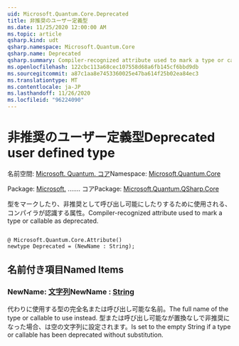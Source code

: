 ```yaml
---
uid: Microsoft.Quantum.Core.Deprecated
title: 非推奨のユーザー定義型
ms.date: 11/25/2020 12:00:00 AM
ms.topic: article
qsharp.kind: udt
qsharp.namespace: Microsoft.Quantum.Core
qsharp.name: Deprecated
qsharp.summary: Compiler-recognized attribute used to mark a type or callable as deprecated.
ms.openlocfilehash: 122cbc113a68cec107558d68a6fb145cf6bbd9db
ms.sourcegitcommit: a87c1aa8e7453360025e47ba614f25b02ea84ec3
ms.translationtype: MT
ms.contentlocale: ja-JP
ms.lasthandoff: 11/26/2020
ms.locfileid: "96224090"
---
```

# <a name="deprecated-user-defined-type"></a><span data-ttu-id="9c364-102">非推奨のユーザー定義型</span><span class="sxs-lookup"><span data-stu-id="9c364-102">Deprecated user defined type</span></span>

<span data-ttu-id="9c364-103">名前空間: [Microsoft. Quantum. コア](xref:Microsoft.Quantum.Core)</span><span class="sxs-lookup"><span data-stu-id="9c364-103">Namespace: [Microsoft.Quantum.Core](xref:Microsoft.Quantum.Core)</span></span>

<span data-ttu-id="9c364-104">Package: [Microsoft.](https://nuget.org/packages/Microsoft.Quantum.QSharp.Core) ....... コア</span><span class="sxs-lookup"><span data-stu-id="9c364-104">Package: [Microsoft.Quantum.QSharp.Core](https://nuget.org/packages/Microsoft.Quantum.QSharp.Core)</span></span>


<span data-ttu-id="9c364-105">型をマークしたり、非推奨として呼び出し可能にしたりするために使用される、コンパイラが認識する属性。</span><span class="sxs-lookup"><span data-stu-id="9c364-105">Compiler-recognized attribute used to mark a type or callable as deprecated.</span></span>

```qsharp

@ Microsoft.Quantum.Core.Attribute()
newtype Deprecated = (NewName : String);
```



## <a name="named-items"></a><span data-ttu-id="9c364-106">名前付き項目</span><span class="sxs-lookup"><span data-stu-id="9c364-106">Named Items</span></span>

### <a name="newname--string"></a><span data-ttu-id="9c364-107">NewName: [文字列](xref:microsoft.quantum.lang-ref.string)</span><span class="sxs-lookup"><span data-stu-id="9c364-107">NewName : [String](xref:microsoft.quantum.lang-ref.string)</span></span>

<span data-ttu-id="9c364-108">代わりに使用する型の完全名または呼び出し可能な名前。</span><span class="sxs-lookup"><span data-stu-id="9c364-108">The full name of the type or callable to use instead.</span></span>
<span data-ttu-id="9c364-109">型または呼び出し可能なが置換なしで非推奨になった場合、は空の文字列に設定されます。</span><span class="sxs-lookup"><span data-stu-id="9c364-109">Is set to the empty String if a type or callable has been deprecated without substitution.</span></span>